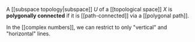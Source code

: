 A [[subspace topology|subspace]] $U$ of a [[topological space]] $X$ is **polygonally connected** if it is [[path-connected]] via a [[polygonal path]].

In the [[complex numbers]], we can restrict to only "vertical" and "horizontal" lines. 